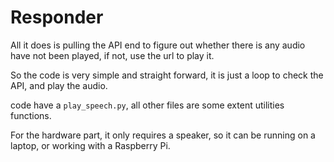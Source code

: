 # Responder

All it does is pulling the API end to figure out whether there is any audio have not been played, if not, use the url to
play it.

So the code is very simple and straight forward, it is just a loop to check the API, and play the audio.

code have a `play_speech.py`, all other files are some extent utilities functions.

For the hardware part, it only requires a speaker, so it can be running on a laptop, or working with a Raspberry Pi.